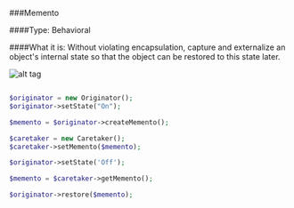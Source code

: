 ###Memento

####Type: Behavioral

####What it is:
Without violating encapsulation, capture and externalize an object's internal state so that the object can be restored to this state later.

![alt tag](https://habrastorage.org/getpro/habr/post_images/c08/bf1/7ee/c08bf17ee80d42272441cafbcce1a2dd.jpg)

```php

$originator = new Originator();
$originator->setState("On");

$memento = $originator->createMemento();

$caretaker = new Caretaker();
$caretaker->setMemento($memento);

$originator->setState('Off');

$memento = $caretaker->getMemento();

$originator->restore($memento);

```
